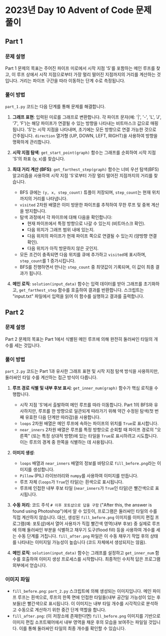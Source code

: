 # 2023년 Day 10 Advent of Code 문제 풀이

## Part 1

### 문제 설명

Part 1 문제의 목표는 주어진 파이프 미로에서 시작 지점 'S'를 포함하는 메인 루프를 찾고, 이 루프 상에서 시작 지점으로부터 가장 멀리 떨어진 지점까지의 거리를 계산하는 것입니다. 거리는 파이프 구간을 따라 이동하는 단계 수로 측정됩니다.

### 풀이 방법

`part_1.py` 코드는 다음 단계를 통해 문제를 해결합니다.

1.  **그래프 표현**: 입력된 미로를 그래프로 변환합니다. 각 파이프 문자(예: '|', '-', 'L', 'J', '7', 'F')는 해당 파이프가 연결될 수 있는 방향을 나타내는 비트마스크 값으로 매핑됩니다. 'S'는 시작 지점을 나타내며, 초기에는 모든 방향으로 연결 가능한 것으로 간주됩니다. `direction` 열거형 (UP, DOWN, LEFT, RIGHT)을 사용하여 방향을 명확하게 관리합니다.

2.  **시작 지점 탐색**: `get_start_point(graph)` 함수는 그래프를 순회하여 시작 지점 'S'의 좌표 (y, x)를 찾습니다.

3.  **최대 거리 계산 (BFS)**: `get_farthest_step(graph)` 함수는 너비 우선 탐색(BFS) 알고리즘을 사용하여 시작 지점 'S'로부터 가장 멀리 떨어진 지점까지의 거리를 찾습니다.
    *   BFS 큐에는 `(y, x, step_count)` 튜플이 저장되며, `step_count`는 현재 위치까지의 거리를 나타냅니다.
    *   `visited` 2차원 배열은 이미 방문한 파이프를 추적하여 무한 루프 및 중복 계산을 방지합니다.
    *   탐색 과정에서 각 파이프에 대해 다음을 확인합니다:
        *   현재 파이프에서 특정 방향으로 나갈 수 있는지 (비트마스크 확인).
        *   다음 위치가 그래프 범위 내에 있는지.
        *   다음 위치의 파이프가 현재 파이프 쪽으로 연결될 수 있는지 (양방향 연결 확인).
        *   다음 위치가 아직 방문하지 않은 곳인지.
    *   모든 조건이 충족되면 다음 위치를 큐에 추가하고 `visited`에 표시하며, `step_count`를 1 증가시킵니다.
    *   BFS를 진행하면서 만나는 `step_count` 중 최댓값이 기록되며, 이 값이 최종 결과가 됩니다.

4.  **메인 로직**: `solution(input_data)` 함수는 입력 데이터를 받아 그래프를 초기화하고, `get_farthest_step` 함수를 호출하여 결과를 반환합니다. 스크립트는 "input.txt" 파일에서 입력을 읽어 이 함수를 실행하고 결과를 출력합니다.

## Part 2

### 문제 설명

Part 2 문제의 목표는 Part 1에서 식별된 메인 루프에 의해 완전히 둘러싸인 타일의 개수를 세는 것입니다.

### 풀이 방법

`part_2.py` 코드는 Part 1과 유사한 그래프 표현 및 시작 지점 탐색 방식을 사용하지만, 둘러싸인 타일 수를 계산하는 접근 방식이 다릅니다.

1.  **루프 경로 식별 및 내부 후보 표시**: `get_inner_num(graph)` 함수가 핵심 로직을 수행합니다.
    *   시작 지점 'S'에서 출발하여 메인 루프를 따라 이동합니다. Part 1의 BFS와 유사하지만, 루프를 한 방향으로 일관되게 따라가기 위해 약간 수정된 탐색(첫 번째 유효한 다음 단계만 따라감)을 사용합니다.
    *   `loops` 2차원 배열은 메인 루프에 속하는 파이프의 위치를 `True`로 표시합니다.
    *   `near_inners` 2차원 배열은 루프를 특정 방향으로 순회할 때 파이프 경로의 "오른쪽" (또는 특정 상대적 방향)에 있는 타일을 `True`로 표시하려고 시도합니다. 이는 루프의 경계 중 한쪽을 식별하는 데 사용됩니다.

2.  **이미지 생성**:
    *   `loops` 배열과 `near_inners` 배열의 정보를 바탕으로 `fill_before.png`라는 이미지를 생성합니다.
    *   `Pillow` (PIL) 라이브러리와 `numpy`를 사용하여 이미지를 만듭니다.
    *   루프 자체 (`loops`가 `True`인 타일)는 흰색으로 표시됩니다.
    *   루프에 인접한 내부 후보 타일 (`near_inners`가 `True`인 타일)은 빨간색으로 표시됩니다.

3.  **수동 처리**: 코드 주석 `# 이후 포토샵으로 답을 구함` ("After this, the answer is found using Photoshop")에서 알 수 있듯이, 프로그램은 둘러싸인 타일의 수를 직접 계산하지 않습니다. 대신, 생성된 `fill_before.png` 이미지를 이미지 편집 프로그램(예: 포토샵)에서 열어 사용자가 직접 빨간색 영역(내부 후보) 중 실제로 루프에 의해 둘러싸인 부분을 식별하고 채우기 도구(flood fill) 등을 사용하여 개수를 세는 수동 단계를 거칩니다. `fill_after.png` 파일은 이 수동 채우기 작업 후의 상태를 나타내는 이미지일 가능성이 높습니다 (코드 자체에서 생성되지는 않음).

4.  **메인 로직**: `solution(input_data)` 함수는 그래프를 설정하고 `get_inner_num` 함수를 호출하여 이미지 생성 프로세스를 시작합니다. 최종적인 수치적 답은 프로그램 외부에서 얻습니다.

### 이미지 파일

*   `fill_before.png`: `part_2.py` 스크립트에 의해 생성되는 이미지입니다. 메인 파이프 루프는 흰색으로, 루프의 한쪽 면에 인접한 타일들(내부 공간일 가능성이 있는 후보들)은 빨간색으로 표시됩니다. 이 이미지는 내부 타일 개수를 시각적으로 분석하고 수동으로 계산하기 위한 중간 단계 역할을 합니다.
*   `fill_after.png`: (이 저장소에 존재한다면) `fill_before.png` 이미지를 기반으로 이미지 편집 소프트웨어에서 내부 영역을 채운 후의 모습을 보여주는 파일일 것입니다. 이를 통해 둘러싸인 타일의 최종 개수를 확인할 수 있습니다.
